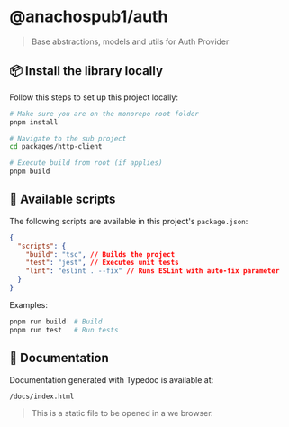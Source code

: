 # @anachospub1/auth

> Base abstractions, models and utils for Auth Provider

## 📦 Install the library locally

Follow this steps to set up this project locally:

```sh
# Make sure you are on the monorepo root folder
pnpm install

# Navigate to the sub project
cd packages/http-client

# Execute build from root (if applies)
pnpm build

```

## 🚀 Available scripts

The following scripts are available in this project's `package.json`:

```json
{
  "scripts": {
    "build": "tsc", // Builds the project
    "test": "jest", // Executes unit tests
    "lint": "eslint . --fix" // Runs ESLint with auto-fix parameter
  }
}
```

Examples:

```sh
pnpm run build  # Build
pnpm run test   # Run tests
```

## 📖 Documentation

Documentation generated with Typedoc is available at:

```
/docs/index.html
```

> This is a static file to be opened in a we browser.
